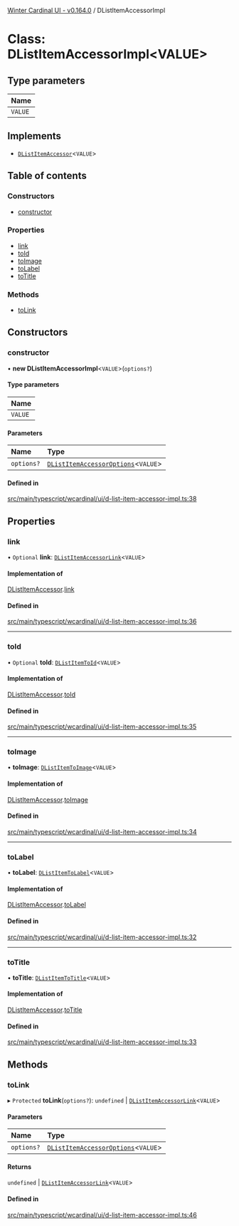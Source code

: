 [Winter Cardinal UI - v0.164.0](../index.md) / DListItemAccessorImpl

# Class: DListItemAccessorImpl<VALUE\>

## Type parameters

| Name |
| :------ |
| `VALUE` |

## Implements

- [`DListItemAccessor`](../interfaces/DListItemAccessor.md)<`VALUE`\>

## Table of contents

### Constructors

- [constructor](DListItemAccessorImpl.md#constructor)

### Properties

- [link](DListItemAccessorImpl.md#link)
- [toId](DListItemAccessorImpl.md#toid)
- [toImage](DListItemAccessorImpl.md#toimage)
- [toLabel](DListItemAccessorImpl.md#tolabel)
- [toTitle](DListItemAccessorImpl.md#totitle)

### Methods

- [toLink](DListItemAccessorImpl.md#tolink)

## Constructors

### constructor

• **new DListItemAccessorImpl**<`VALUE`\>(`options?`)

#### Type parameters

| Name |
| :------ |
| `VALUE` |

#### Parameters

| Name | Type |
| :------ | :------ |
| `options?` | [`DListItemAccessorOptions`](../interfaces/DListItemAccessorOptions.md)<`VALUE`\> |

#### Defined in

[src/main/typescript/wcardinal/ui/d-list-item-accessor-impl.ts:38](https://github.com/winter-cardinal/winter-cardinal-ui/blob/v0.164.0/src/main/typescript/wcardinal/ui/d-list-item-accessor-impl.ts#L38)

## Properties

### link

• `Optional` **link**: [`DListItemAccessorLink`](../interfaces/DListItemAccessorLink.md)<`VALUE`\>

#### Implementation of

[DListItemAccessor](../interfaces/DListItemAccessor.md).[link](../interfaces/DListItemAccessor.md#link)

#### Defined in

[src/main/typescript/wcardinal/ui/d-list-item-accessor-impl.ts:36](https://github.com/winter-cardinal/winter-cardinal-ui/blob/v0.164.0/src/main/typescript/wcardinal/ui/d-list-item-accessor-impl.ts#L36)

___

### toId

• `Optional` **toId**: [`DListItemToId`](../index.md#dlistitemtoid)<`VALUE`\>

#### Implementation of

[DListItemAccessor](../interfaces/DListItemAccessor.md).[toId](../interfaces/DListItemAccessor.md#toid)

#### Defined in

[src/main/typescript/wcardinal/ui/d-list-item-accessor-impl.ts:35](https://github.com/winter-cardinal/winter-cardinal-ui/blob/v0.164.0/src/main/typescript/wcardinal/ui/d-list-item-accessor-impl.ts#L35)

___

### toImage

• **toImage**: [`DListItemToImage`](../index.md#dlistitemtoimage)<`VALUE`\>

#### Implementation of

[DListItemAccessor](../interfaces/DListItemAccessor.md).[toImage](../interfaces/DListItemAccessor.md#toimage)

#### Defined in

[src/main/typescript/wcardinal/ui/d-list-item-accessor-impl.ts:34](https://github.com/winter-cardinal/winter-cardinal-ui/blob/v0.164.0/src/main/typescript/wcardinal/ui/d-list-item-accessor-impl.ts#L34)

___

### toLabel

• **toLabel**: [`DListItemToLabel`](../index.md#dlistitemtolabel)<`VALUE`\>

#### Implementation of

[DListItemAccessor](../interfaces/DListItemAccessor.md).[toLabel](../interfaces/DListItemAccessor.md#tolabel)

#### Defined in

[src/main/typescript/wcardinal/ui/d-list-item-accessor-impl.ts:32](https://github.com/winter-cardinal/winter-cardinal-ui/blob/v0.164.0/src/main/typescript/wcardinal/ui/d-list-item-accessor-impl.ts#L32)

___

### toTitle

• **toTitle**: [`DListItemToTitle`](../index.md#dlistitemtotitle)<`VALUE`\>

#### Implementation of

[DListItemAccessor](../interfaces/DListItemAccessor.md).[toTitle](../interfaces/DListItemAccessor.md#totitle)

#### Defined in

[src/main/typescript/wcardinal/ui/d-list-item-accessor-impl.ts:33](https://github.com/winter-cardinal/winter-cardinal-ui/blob/v0.164.0/src/main/typescript/wcardinal/ui/d-list-item-accessor-impl.ts#L33)

## Methods

### toLink

▸ `Protected` **toLink**(`options?`): `undefined` \| [`DListItemAccessorLink`](../interfaces/DListItemAccessorLink.md)<`VALUE`\>

#### Parameters

| Name | Type |
| :------ | :------ |
| `options?` | [`DListItemAccessorOptions`](../interfaces/DListItemAccessorOptions.md)<`VALUE`\> |

#### Returns

`undefined` \| [`DListItemAccessorLink`](../interfaces/DListItemAccessorLink.md)<`VALUE`\>

#### Defined in

[src/main/typescript/wcardinal/ui/d-list-item-accessor-impl.ts:46](https://github.com/winter-cardinal/winter-cardinal-ui/blob/v0.164.0/src/main/typescript/wcardinal/ui/d-list-item-accessor-impl.ts#L46)
